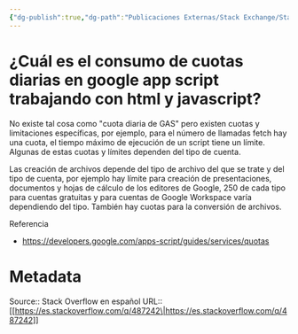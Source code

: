 ```yaml
---
{"dg-publish":true,"dg-path":"Publicaciones Externas/Stack Exchange/Stack Overflow en español/es.stackoverflow.com-487242.md","permalink":"/publicaciones-externas/stack-exchange/stack-overflow-en-espanol/es-stackoverflow-com-487242/","title":"¿Cuál es el consumo de cuotas diarias en google app script trabajando con html y javascript?","hide":true,"noteIcon":"\"0\"","created":"2024-04-03T12:49:10.680-06:00","updated":"2024-04-05T16:43:57.563-06:00"}
---
```


# ¿Cuál es el consumo de cuotas diarias en google app script trabajando con html y javascript?

No existe tal cosa como "cuota diaria de GAS" pero existen cuotas y limitaciones específicas, por ejemplo, para el número de llamadas fetch hay una cuota, el tiempo máximo de ejecución de un script tiene un límite. Algunas de estas cuotas y límites dependen del tipo de cuenta.

Las creación de archivos depende del tipo de archivo del que se trate y del tipo de cuenta, por ejemplo hay límite para creación de presentaciones, documentos y hojas de cálculo de los editores de Google, 250 de cada tipo para cuentas gratuitas y para cuentas de Google Workspace varía dependiendo del tipo. También hay cuotas para la conversión de archivos. 



Referencia

- https://developers.google.com/apps-script/guides/services/quotas

# Metadata
Source:: Stack Overflow en español
URL:: [[https://es.stackoverflow.com/q/487242\|https://es.stackoverflow.com/q/487242]]

